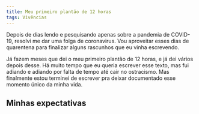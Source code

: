 ```yaml
---
title: Meu primeiro plantão de 12 horas
tags: Vivências
---
```


Depois de dias lendo e pesquisando apenas sobre a pandemia de COVID-19, resolvi me dar uma folga de coronavirus. Vou aproveitar esses dias de quarentena para finalizar alguns rascunhos que eu vinha escrevendo.

Já fazem meses que dei o meu primeiro plantão de 12 horas, e já dei vários depois desse. Há muito tempo que eu queria escrever esse texto, mas fui adiando e adiando por falta de tempo até cair no ostracismo. Mas finalmente estou terminei de escrever pra deixar documentado esse momento único da minha vida.

## Minhas expectativas

